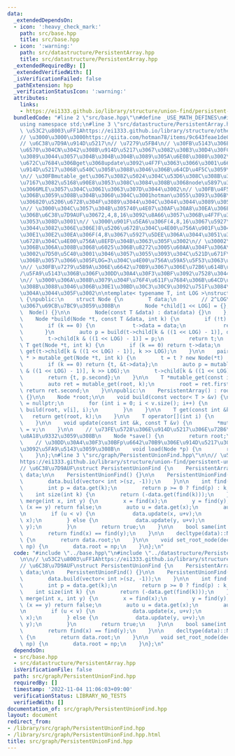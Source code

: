 ```yaml
---
data:
  _extendedDependsOn:
  - icon: ':heavy_check_mark:'
    path: src/base.hpp
    title: src/base.hpp
  - icon: ':warning:'
    path: src/datastructure/PersistentArray.hpp
    title: src/datastructure/PersistentArray.hpp
  _extendedRequiredBy: []
  _extendedVerifiedWith: []
  _isVerificationFailed: false
  _pathExtension: hpp
  _verificationStatusIcon: ':warning:'
  attributes:
    links:
    - https://ei1333.github.io/library/structure/union-find/persistent-union-find.cpp
  bundledCode: "#line 2 \"src/base.hpp\"\n#define _USE_MATH_DEFINES\n#include <bits/stdc++.h>\n\
    using namespace std;\n#line 3 \"src/datastructure/PersistentArray.hpp\"\n\n//\
    \ \u53C2\u8003\uFF1Ahttps://ei1333.github.io/library/structure/others/persistent-array.cpp\n\
    // \u3000\u3000\u3000https://qiita.com/hotman78/items/9c643feae1de087e6fc5#%E3%81%9D%E3%82%82%E3%81%9D%E3%82%82%E9%85%8D%E5%88%97%E3%81%A8%E3%81%AF\n\
    // \u6C38\u7D9A\u914D\u5217\n// \u7279\u5FB4\n// \u30FB\u5143\u306E\u8981\u7D20\
    \u6570\u304CN\u3042\u308B\u914D\u5217\u3067\u3082\u30B3\u30D4\u30FC\u306Blog(N)\u304F\
    \u3089\u3044\u3057\u304B\u304B\u304B\u3089\u305A\u6E08\u3080\u3002\n// \u30FB\u57FA\
    \u672C\u7684\u306Bget\u3068update\u3092\u4F7F\u3063\u3066\u3001\u666E\u901A\u306E\
    \u914D\u5217\u3068\u540C\u3058\u3088\u3046\u306B\u64CD\u4F5C\u3059\u308B\u3002\
    \n// \u30FBmutable_get\u3067\u3082\u5024\u304C\u53D6\u308C\u308B\u304C\u3001\u53C2\
    \u7167\u3082\u5168\u90E8\u3053\u308C\u3084\u308B\u3068node\u5897\u3048\u3059\u304E\
    \u3066MLE\u3057\u304C\u3061\u3063\u307D\u3044\u3002\n// \u30FB\u4F55\u5206\u6728\
    \u306B\u3059\u308B\u304B\u3060\u304C\u3001hotman\u3055\u3093\u306B\u3088\u308B\
    \u306820\u5206\u6728\u304F\u3089\u3044\u304C\u3044\u3044\u3089\u3057\u3044\u3002\
    \n// \u3000\u304C\u3057\u304B\u305740\u4E07\u30AF\u30A8\u30EA\u306E\u554F\u984C\
    \u306B\u6C38\u7D9AUF\u30672,4,8,16\u3092\u8A66\u3057\u306B\u4F7F\u3063\u305F\u3068\
    \u3053\u308D\u3001\n// \u3000\u901F\u5EA6\u306F(4,8,16\u3067\u5927\u5DEE\u306A\
    \u3044\u3082\u306E\u306E)8\u5206\u6728\u304C\u4E00\u756A\u901F\u304F\u3066\u3001\
    \u30E1\u30E2\u30EA\u306F(4,8\u3067\u5927\u5DEE\u306A\u3044\u3051\u3069)4\u5206\
    \u6728\u304C\u4E00\u756A\u8EFD\u304B\u3063\u305F\u3002\n// \u30002\u5206\u6728\
    \u306B\u306A\u308B\u3068\u6025\u306B\u8272\u3005\u60AA\u304F\u306A\u3063\u305F\
    \u3002\u7D50\u5C40\u3001\u3046\u3057\u3055\u3093\u304C\u521D\u671F\u8A2D\u5B9A\
    \u306B\u3057\u3066\u305FLOG=3\u304C\u4E00\u756A\u59A5\u5F53\u3063\u307D\u3044\uFF1F\
    \n// \u30FB\u7279\u5B9A\u306E\u6642\u70B9\u3067\u306E\u72B6\u614B\u306E\u8A18\u9332\
    /\u5FA9\u5143\u306B\u306F\u30DD\u30A4\u30F3\u30BF\u3092\u7528\u3044\u308B\u3002\
    \n// \u3000\u306A\u308B\u3079\u304F\u76F4\u611F\u7684\u306B\u64CD\u4F5C\u3067\u304D\
    \u308B\u3088\u3046\u306B\u30E1\u30BD\u30C3\u30C9\u3092\u751F\u3084\u3057\u3066\
    \u304A\u3044\u305F\u3002\n\ntemplate< typename T, int LOG >\nstruct PersistentArray\
    \ {\npublic:\n    struct Node {\n        T data;\n        // 2^LOG\u5206\u6728\
    \u3067\u69CB\u7BC9\u3059\u308B\n        Node *child[1 << LOG] = {};\n\n      \
    \  Node() {}\n\n        Node(const T &data) : data(data) {}\n    };\n\nprivate:\n\
    \    Node *build(Node *t, const T &data, int k) {\n        if (!t) t = new Node();\n\
    \        if (k == 0) {\n            t->data = data;\n            return t;\n \
    \       }\n        auto p = build(t->child[k & ((1 << LOG) - 1)], data, k >> LOG);\n\
    \        t->child[k & ((1 << LOG) - 1)] = p;\n        return t;\n    }\n\n   \
    \ T get(Node *t, int k) {\n        if (k == 0) return t->data;\n        return\
    \ get(t->child[k & ((1 << LOG) - 1)], k >> LOG);\n    }\n\n    pair< Node *, T\
    \ * > mutable_get(Node *t, int k) {\n        t = t ? new Node(*t) : new Node();\n\
    \        if (k == 0) return {t, &t->data};\n        auto p = mutable_get(t->child[k\
    \ & ((1 << LOG) - 1)], k >> LOG);\n        t->child[k & ((1 << LOG) - 1)] = p.first;\n\
    \        return {t, p.second};\n    }\n\n    T *mutable_get(const int &k) {\n\
    \        auto ret = mutable_get(root, k);\n        root = ret.first;\n       \
    \ return ret.second;\n    }\n\npublic:\n    PersistentArray() : root(nullptr)\
    \ {}\n\n    Node *root;\n\n    void build(const vector< T > &v) {\n        root\
    \ = nullptr;\n        for (int i = 0; i < v.size(); i++) {\n            root =\
    \ build(root, v[i], i);\n        }\n    }\n\n    T get(const int &k) {\n     \
    \   return get(root, k);\n    }\n\n    T operator[](int i) {\n        return get(i);\n\
    \    }\n\n    void update(const int &k, const T &v) {\n        *mutable_get(k)\
    \ = v;\n    }\n\n    // \u73FE\u5728\u306E\u914D\u5217\u306E\u72B6\u614B\u3092\
    \u8A18\u9332\u3059\u308B\n    Node *save() {\n        return root;\n    }\n\n\
    \    // \u30DD\u30A4\u30F3\u30BFp\u6642\u70B9\u306E\u914D\u5217\u306E\u72B6\u614B\
    \u3092\u5FA9\u5143\u3059\u308B\n    void load(Node *p) {\n        root = p;\n\
    \    }\n};\n#line 3 \"src/graph/PersistentUnionFind.hpp\"\n\n// \u53C2\u8003\uFF1A\
    https://ei1333.github.io/library/structure/union-find/persistent-union-find.cpp\n\
    // \u6C38\u7D9AUF\nstruct PersistentUnionFind {\n    PersistentArray< int, 3 >\
    \ data;\n\n    PersistentUnionFind() {}\n\n    PersistentUnionFind(int sz) {\n\
    \        data.build(vector< int >(sz, -1));\n    }\n\n    int find(int k) {\n\
    \        int p = data.get(k);\n        return p >= 0 ? find(p) : k;\n    }\n\n\
    \    int size(int k) {\n        return (-data.get(find(k)));\n    }\n\n    bool\
    \ merge(int x, int y) {\n        x = find(x);\n        y = find(y);\n        if\
    \ (x == y) return false;\n        auto u = data.get(x);\n        auto v = data.get(y);\n\
    \n        if (u < v) {\n            data.update(x, u+v);\n            data.update(y,\
    \ x);\n        } else {\n            data.update(y, u+v);\n            data.update(x,\
    \ y);\n        }\n        return true;\n    }\n\n    bool same(int x, int y) {\n\
    \        return find(x) == find(y);\n    }\n\n    decltype(data)::Node* get_root_node()\
    \ {\n        return data.root;\n    }\n\n    void set_root_node(decltype(data)::Node*\
    \ np) {\n        data.root = np;\n    }\n};\n"
  code: "#include \"../base.hpp\"\n#include \"../datastructure/PersistentArray.hpp\"\
    \n\n// \u53C2\u8003\uFF1Ahttps://ei1333.github.io/library/structure/union-find/persistent-union-find.cpp\n\
    // \u6C38\u7D9AUF\nstruct PersistentUnionFind {\n    PersistentArray< int, 3 >\
    \ data;\n\n    PersistentUnionFind() {}\n\n    PersistentUnionFind(int sz) {\n\
    \        data.build(vector< int >(sz, -1));\n    }\n\n    int find(int k) {\n\
    \        int p = data.get(k);\n        return p >= 0 ? find(p) : k;\n    }\n\n\
    \    int size(int k) {\n        return (-data.get(find(k)));\n    }\n\n    bool\
    \ merge(int x, int y) {\n        x = find(x);\n        y = find(y);\n        if\
    \ (x == y) return false;\n        auto u = data.get(x);\n        auto v = data.get(y);\n\
    \n        if (u < v) {\n            data.update(x, u+v);\n            data.update(y,\
    \ x);\n        } else {\n            data.update(y, u+v);\n            data.update(x,\
    \ y);\n        }\n        return true;\n    }\n\n    bool same(int x, int y) {\n\
    \        return find(x) == find(y);\n    }\n\n    decltype(data)::Node* get_root_node()\
    \ {\n        return data.root;\n    }\n\n    void set_root_node(decltype(data)::Node*\
    \ np) {\n        data.root = np;\n    }\n};\n"
  dependsOn:
  - src/base.hpp
  - src/datastructure/PersistentArray.hpp
  isVerificationFile: false
  path: src/graph/PersistentUnionFind.hpp
  requiredBy: []
  timestamp: '2022-11-04 11:06:03+09:00'
  verificationStatus: LIBRARY_NO_TESTS
  verifiedWith: []
documentation_of: src/graph/PersistentUnionFind.hpp
layout: document
redirect_from:
- /library/src/graph/PersistentUnionFind.hpp
- /library/src/graph/PersistentUnionFind.hpp.html
title: src/graph/PersistentUnionFind.hpp
---
```

